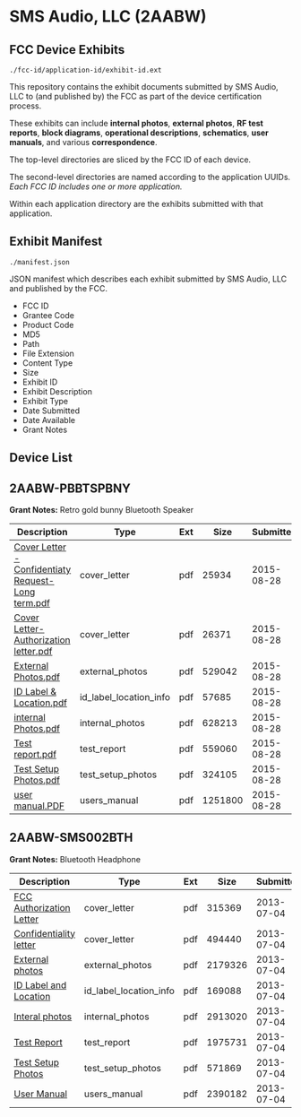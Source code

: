 # SMS Audio, LLC (2AABW)
## FCC Device Exhibits

```
./fcc-id/application-id/exhibit-id.ext
```

This repository contains the exhibit documents submitted by SMS Audio, LLC to (and published by) the FCC as part of the device certification process.

These exhibits can include **internal photos**, **external photos**, **RF test reports**, **block diagrams**, **operational descriptions**, **schematics**, **user manuals**, and various **correspondence**.

The top-level directories are sliced by the FCC ID of each device.

The second-level directories are named according to the application UUIDs. *Each FCC ID includes one or more application.*

Within each application directory are the exhibits submitted with that application. 

## Exhibit Manifest

```
./manifest.json
```

JSON manifest which describes each exhibit submitted by SMS Audio, LLC and published by the FCC.

- FCC ID
- Grantee Code
- Product Code
- MD5
- Path
- File Extension
- Content Type
- Size
- Exhibit ID
- Exhibit Description
- Exhibit Type
- Date Submitted
- Date Available
- Grant Notes

## Device List
## 2AABW-PBBTSPBNY
**Grant Notes:** Retro gold bunny Bluetooth Speaker

| Description | Type | Ext | Size | Submitted | Available |
| ----------- | ---- | --- | ---- | --------- | --------- |
| [Cover Letter -Confidentiaty Request-Long term.pdf](2AABW-PBBTSPBNY/7824ee35e1d1e6299f0f34b54485810d/2729978.pdf) | cover_letter | pdf | 25934 | 2015-08-28 | 2015-08-28 |
| [Cover Letter-Authorization letter.pdf](2AABW-PBBTSPBNY/7824ee35e1d1e6299f0f34b54485810d/2729979.pdf) | cover_letter | pdf | 26371 | 2015-08-28 | 2015-08-28 |
| [External Photos.pdf](2AABW-PBBTSPBNY/7824ee35e1d1e6299f0f34b54485810d/2729980.pdf) | external_photos | pdf | 529042 | 2015-08-28 | 2015-08-28 |
| [ID Label & Location.pdf](2AABW-PBBTSPBNY/7824ee35e1d1e6299f0f34b54485810d/2729981.pdf) | id_label_location_info | pdf | 57685 | 2015-08-28 | 2015-08-28 |
| [internal Photos.pdf](2AABW-PBBTSPBNY/7824ee35e1d1e6299f0f34b54485810d/2729982.pdf) | internal_photos | pdf | 628213 | 2015-08-28 | 2015-08-28 |
| [Test report.pdf](2AABW-PBBTSPBNY/7824ee35e1d1e6299f0f34b54485810d/2729985.pdf) | test_report | pdf | 559060 | 2015-08-28 | 2015-08-28 |
| [Test Setup Photos.pdf](2AABW-PBBTSPBNY/7824ee35e1d1e6299f0f34b54485810d/2729986.pdf) | test_setup_photos | pdf | 324105 | 2015-08-28 | 2015-08-28 |
| [user manual.PDF](2AABW-PBBTSPBNY/7824ee35e1d1e6299f0f34b54485810d/2729987.pdf) | users_manual | pdf | 1251800 | 2015-08-28 | 2015-08-28 |
## 2AABW-SMS002BTH
**Grant Notes:** Bluetooth Headphone

| Description | Type | Ext | Size | Submitted | Available |
| ----------- | ---- | --- | ---- | --------- | --------- |
| [FCC Authorization Letter](2AABW-SMS002BTH/d0b93e3ec03d19946de0e797c6c59b20/2008409.pdf) | cover_letter | pdf | 315369 | 2013-07-04 | 2013-07-04 |
| [Confidentiality letter](2AABW-SMS002BTH/d0b93e3ec03d19946de0e797c6c59b20/2008410.pdf) | cover_letter | pdf | 494440 | 2013-07-04 | 2013-07-04 |
| [External photos](2AABW-SMS002BTH/d0b93e3ec03d19946de0e797c6c59b20/2008408.pdf) | external_photos | pdf | 2179326 | 2013-07-04 | 2013-07-04 |
| [ID Label and Location](2AABW-SMS002BTH/d0b93e3ec03d19946de0e797c6c59b20/2008413.pdf) | id_label_location_info | pdf | 169088 | 2013-07-04 | 2013-07-04 |
| [Interal photos](2AABW-SMS002BTH/d0b93e3ec03d19946de0e797c6c59b20/2008411.pdf) | internal_photos | pdf | 2913020 | 2013-07-04 | 2013-07-04 |
| [Test Report](2AABW-SMS002BTH/d0b93e3ec03d19946de0e797c6c59b20/2008414.pdf) | test_report | pdf | 1975731 | 2013-07-04 | 2013-07-04 |
| [Test Setup Photos](2AABW-SMS002BTH/d0b93e3ec03d19946de0e797c6c59b20/2008412.pdf) | test_setup_photos | pdf | 571869 | 2013-07-04 | 2013-07-04 |
| [User Manual](2AABW-SMS002BTH/d0b93e3ec03d19946de0e797c6c59b20/2008415.pdf) | users_manual | pdf | 2390182 | 2013-07-04 | 2013-07-04 |
